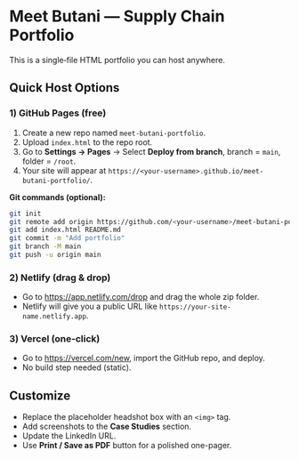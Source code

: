 
# Meet Butani — Supply Chain Portfolio

This is a single‑file HTML portfolio you can host anywhere.

## Quick Host Options

### 1) GitHub Pages (free)
1. Create a new repo named `meet-butani-portfolio`.
2. Upload `index.html` to the repo root.
3. Go to **Settings → Pages** → Select **Deploy from branch**, branch = `main`, folder = `/root`.
4. Your site will appear at `https://<your-username>.github.io/meet-butani-portfolio/`.

**Git commands (optional):**
```bash
git init
git remote add origin https://github.com/<your-username>/meet-butani-portfolio.git
git add index.html README.md
git commit -m "Add portfolio"
git branch -M main
git push -u origin main
```

### 2) Netlify (drag & drop)
- Go to https://app.netlify.com/drop and drag the whole zip folder.
- Netlify will give you a public URL like `https://your-site-name.netlify.app`.

### 3) Vercel (one‑click)
- Go to https://vercel.com/new, import the GitHub repo, and deploy.
- No build step needed (static).

## Customize
- Replace the placeholder headshot box with an `<img>` tag.
- Add screenshots to the **Case Studies** section.
- Update the LinkedIn URL.
- Use **Print / Save as PDF** button for a polished one-pager.
